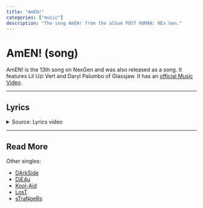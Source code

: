 ```yaml
---
title: "AmEN!"
categories: ["music"]
description: "The song AmEN! from the album POST HUMAN: NEx Gen."
---
```

# AmEN! (song)

AmEN! is the 13th song on NexGen and was also released as a song. It features Lil Uzi Vert and Daryl 
Palumbo of Glassjaw. It has an [official Music Video](https://www.youtube.com/watch?v=2TjcPpasesA).

***

## Lyrics

<details class="lyrics">
<summary>Source: Lyrics video</summary>

> I hope you have fun
> Rotting in hell!
> Swim the witch
> Slay the infidel!
> (Suck a dick heretic!)
> I hate you!
> & I’d like to see you
> Burn, burn, burn!
> 
> So tell all your friends
> This is the end of everything!
> Too late to repent
> The wicked will reap what
> they sow!
> We will sanctify!
> (Rise my brethren)
> Purify!
> (Purge out the sin)
> Rejoice in their sorrow and sing!
> All hail nex gen!
> Can I get an amen?
> 
> Somebody call the exorcist!
> This is Hersey,
> The child is possessed!
> (Subjugate the apostate!)
> Don’t you know
> you’re so six six sick!
> 
> Yeah,
> You fanatics
> Prey on me
> Hate on me
> Patiently waiting
> To watch me bleed
> Get your head from out of my ass
> Got me feeling like a human centipede
> Just let me breathe
> Stay the fuck away from me
> I don’t really want me
> As my own enemy
> 
> So tell all your friends
> This is the end of everything!
> Too late to repent
> We’ll bathe in the blood of the damned
> We will sanctify!
> (Rise my brethren)
> Purify!
> (Purge out the sin)
> Rejoice in their sorrow and sing
> All hail nex gen!
> Can I get an amen?
> 
> Just let me suffer
> (Just let me breathe)
> Just let me suffer
> (Suffer in peace)
> Just let me suffer
> (Just let me breathe)
> Oh Just let me...
> Just let me suffer!
> Just let me breathe!
> Just let me suffer!
> Suffer in peace!
> (I’m about to lose control)
> Fallen from grace
> Corrupted our faith
> Foul renegade
> (I’m about to lose control)
> Thou will be done!
> Til kingdom come!
> No absolution!
> 
> So tell all your friends
> This is the end of everything
> Too late to repent
> The wicked will reap what they sow! 
> We will sanctify!
> (Rise my brethren)
> Purify!
> (Purge out the sin)
> Rejoice in their sorrow and sing
> All hail nex gen!
> Can I get an amen?
> 
> I execute judgment on you!
> You wicked demon!
> You burn in hell!
> You burn in hell!
> It’s over!

</details>

***

## Read More

Other singles:

- [DArkSide](song-darkside)
- [DiE4u](song-die4u)
- [Kool-Aid](song-koolaid)
- [LosT](song-lost)
- [sTraNgeRs](song-strangers)